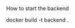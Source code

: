 ###

How to start the backend

<!-- Building docker image -->

docker build -t backend .

<!-- Running docker image -->
